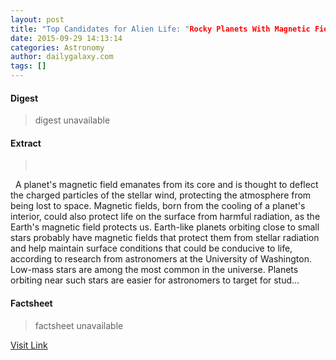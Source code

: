 ```yaml
---
layout: post
title: "Top Candidates for Alien Life: "Rocky Planets With Magnetic Fields Orbiting Small Stars""
date: 2015-09-29 14:13:14
categories: Astronomy
author: dailygalaxy.com
tags: []
---
```



#### Digest
>digest unavailable

#### Extract
>       A planet's magnetic field emanates from its core and is thought to deflect the charged particles of the stellar wind, protecting the atmosphere from being lost to space. Magnetic fields, born from the cooling of a planet's interior, could also protect life on the surface from harmful radiation, as the Earth's magnetic field protects us. Earth-like planets orbiting close to small stars probably have magnetic fields that protect them from stellar radiation and help maintain surface conditions that could be conducive to life, according to research from astronomers at the University of Washington. Low-mass stars are among the most common in the universe. Planets orbiting near such stars are easier for astronomers to target for stud...

#### Factsheet
>factsheet unavailable

[Visit Link](http://www.dailygalaxy.com/my_weblog/2015/09/top-candidates-for-alien-life-rocky-planets-with-magnetic-fields-orbiting-small-stars.html)


